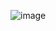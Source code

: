 ![image](https://user-images.githubusercontent.com/58209188/163450778-f989fd69-7300-42e7-825f-6244daa04b88.png)
